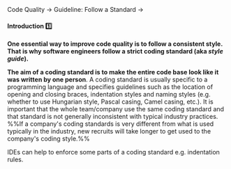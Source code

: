 <link rel="stylesheet" href="{{baseUrl}}/css/textbook.css">

<div class="website-content">

<div id="path">Code Quality &rarr; Guideline: Follow a Standard &rarr;</div>

<div id="title">

#### Introduction :one:

</div>

<div id="body">

**One essential way to improve code quality is to follow a consistent style. That is why software engineers follow a strict coding standard (aka _style guide_).**

**The aim of a coding standard is to make the entire code base look like it was written by one person**. A coding standard is usually specific to a programming language and specifies guidelines such as the location of opening and closing braces, indentation styles and naming styles (e.g. whether to use Hungarian style, Pascal casing, Camel casing, etc.). It is important that the whole team/company use the same coding standard and that standard is not generally inconsistent with typical industry practices. %%If a company's coding standards is very different from what is used typically in the industry, new recruits will take longer to get used to the company's coding style.%%  

<tip-box type="tip"> 

IDEs can help to enforce some parts of a coding standard e.g. indentation rules.

</tip-box>

</div>

<div id="extras">

<include src="exercises.md" />

</div>

</div>
